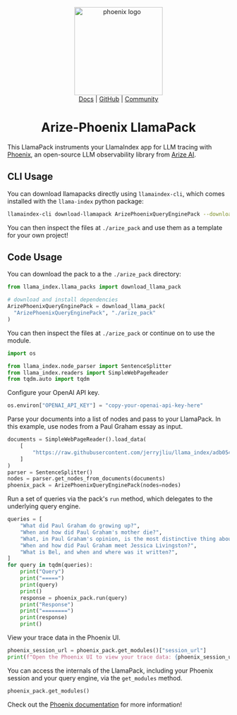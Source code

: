 <center>
    <p style="text-align:center">
        <img alt="phoenix logo" src="https://storage.googleapis.com/arize-assets/phoenix/assets/phoenix-logo-light.svg" width="200"/>
        <br>
        <a href="https://docs.arize.com/phoenix/">Docs</a>
        |
        <a href="https://github.com/Arize-ai/phoenix">GitHub</a>
        |
        <a href="https://join.slack.com/t/arize-ai/shared_invite/zt-1px8dcmlf-fmThhDFD_V_48oU7ALan4Q">Community</a>
    </p>
</center>
<h1 align="center">Arize-Phoenix LlamaPack</h1>

This LlamaPack instruments your LlamaIndex app for LLM tracing with [Phoenix](https://github.com/Arize-ai/phoenix), an open-source LLM observability library from [Arize AI](https://phoenix.arize.com/).

## CLI Usage

You can download llamapacks directly using `llamaindex-cli`, which comes installed with the `llama-index` python package:

```bash
llamaindex-cli download-llamapack ArizePhoenixQueryEnginePack --download-dir ./arize_pack
```

You can then inspect the files at `./arize_pack` and use them as a template for your own project!

## Code Usage

You can download the pack to a the `./arize_pack` directory:

```python
from llama_index.llama_packs import download_llama_pack

# download and install dependencies
ArizePhoenixQueryEnginePack = download_llama_pack(
  "ArizePhoenixQueryEnginePack", "./arize_pack"
)
```

You can then inspect the files at `./arize_pack` or continue on to use the module.


```python
import os

from llama_index.node_parser import SentenceSplitter
from llama_index.readers import SimpleWebPageReader
from tqdm.auto import tqdm
```

Configure your OpenAI API key.


```python
os.environ["OPENAI_API_KEY"] = "copy-your-openai-api-key-here"
```

Parse your documents into a list of nodes and pass to your LlamaPack. In this example, use nodes from a Paul Graham essay as input.


```python
documents = SimpleWebPageReader().load_data(
    [
        "https://raw.githubusercontent.com/jerryjliu/llama_index/adb054429f642cc7bbfcb66d4c232e072325eeab/examples/paul_graham_essay/data/paul_graham_essay.txt"
    ]
)
parser = SentenceSplitter()
nodes = parser.get_nodes_from_documents(documents)
phoenix_pack = ArizePhoenixQueryEnginePack(nodes=nodes)
```

Run a set of queries via the pack's `run` method, which delegates to the underlying query engine.


```python
queries = [
    "What did Paul Graham do growing up?",
    "When and how did Paul Graham's mother die?",
    "What, in Paul Graham's opinion, is the most distinctive thing about YC?",
    "When and how did Paul Graham meet Jessica Livingston?",
    "What is Bel, and when and where was it written?",
]
for query in tqdm(queries):
    print("Query")
    print("=====")
    print(query)
    print()
    response = phoenix_pack.run(query)
    print("Response")
    print("========")
    print(response)
    print()
```

View your trace data in the Phoenix UI.


```python
phoenix_session_url = phoenix_pack.get_modules()["session_url"]
print(f"Open the Phoenix UI to view your trace data: {phoenix_session_url}")
```

You can access the internals of the LlamaPack, including your Phoenix session and your query engine, via the `get_modules` method.


```python
phoenix_pack.get_modules()
```

Check out the [Phoenix documentation](https://docs.arize.com/phoenix/) for more information!
